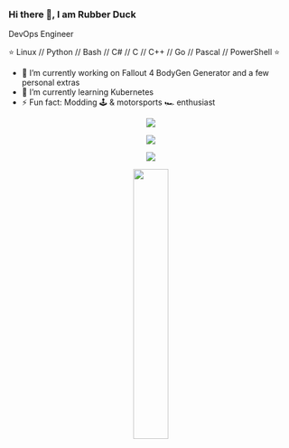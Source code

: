 <!--
### Hi there 👋
**RubberDuck01/RubberDuck01** is a ✨ _special_ ✨ repository because its `README.md` (this file) appears on your GitHub profile.

Here are some ideas to get you started:

- 🔭 I’m currently working on ...
- 🌱 I’m currently learning ...
- 👯 I’m looking to collaborate on ...
- 🤔 I’m looking for help with ...
- 💬 Ask me about ...
- 📫 How to reach me: ...
- 😄 Pronouns: ...
- ⚡ Fun fact: ...
-->

<!--
![RubberDuck01's GitHub stats](https://github-readme-stats.vercel.app/api?username=RubberDuck01&show_icons=true&theme=gruvbox)

![RubberDuck01's GitHub stats](https://github-readme-stats.vercel.app/api?username=RubberDuck01&show_icons=true&theme=gruvbox)
[![Top Langs](https://github-readme-stats.vercel.app/api/top-langs/?username=RubberDuck01)](https://github.com/RubberDuck01/github-readme-stats&theme=gruvbox)

![GitHub stats](https://github-readme-stats.vercel.app/api?username=RubberDuck01&show_icons=true&count_private=true&theme=gruvbox&rank_icon=github)
![GitHub streak stats](https://streak-stats.demolab.com/?user=RubberDuck01&theme=gruvbox)
![Languages](https://github-readme-stats.vercel.app/api/top-langs/?username=RubberDuck01&count_private=true&theme=gruvbox&layout=compact&hide_progress=true)
-->

### Hi there 👋, I am Rubber Duck
DevOps Engineer

⭐ Linux // Python // Bash // C# // C // C++ // Go // Pascal // PowerShell ⭐

- 🔭 I’m currently working on Fallout 4 BodyGen Generator and a few personal extras
- 🌱 I’m currently learning Kubernetes
- ⚡ Fun fact: Modding 🕹️ & motorsports 🏎️ enthusiast

<p align="center">
  <img src="https://github-readme-stats.vercel.app/api?username=RubberDuck01&show_icons=true&count_private=true&theme=gruvbox&rank_icon=github">
</p>
<p align="center">
  <img src="https://streak-stats.demolab.com/?user=RubberDuck01&theme=gruvbox">
</p>
<p align="center">
  <img src="https://github-readme-stats.vercel.app/api/top-langs/?username=RubberDuck01&count_private=true&theme=gruvbox&layout=compact&hide_progress=true&langs_count=20">
</p>
<p align="center">
  <img src="https://imgur.com/ven1iAV.png" width="35%" />
</p>
